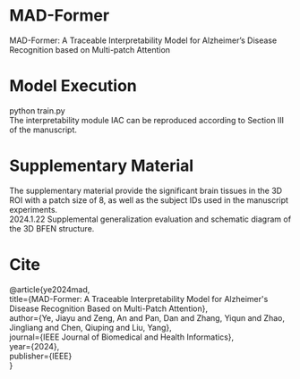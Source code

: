 # MAD-Former
MAD-Former: A Traceable Interpretability Model for Alzheimer’s Disease Recognition based on Multi-patch Attention<br>

# Model Execution
python train.py<br>
The interpretability module IAC can be reproduced according to Section III of the manuscript.<br>

# Supplementary Material
The supplementary material provide the significant brain tissues in the 3D ROI with a patch size of 8, as well as the subject IDs used in the manuscript experiments.<br>
2024.1.22 Supplemental generalization evaluation and schematic diagram of the 3D BFEN structure.<br>

# Cite
@article{ye2024mad,<br>
  title={MAD-Former: A Traceable Interpretability Model for Alzheimer's Disease Recognition Based on Multi-Patch Attention},<br>
  author={Ye, Jiayu and Zeng, An and Pan, Dan and Zhang, Yiqun and Zhao, Jingliang and Chen, Qiuping and Liu, Yang},<br>
  journal={IEEE Journal of Biomedical and Health Informatics},<br>
  year={2024},<br>
  publisher={IEEE}<br>
}
